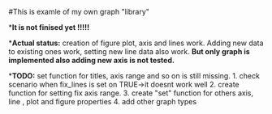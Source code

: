 #This is examle of my own graph "library"

*__It is not finised yet !!!!!__

*__Actual status:__ creation of figure plot, axis and lines work. Adding new data
                 to existing ones work, setting new line data also work. __But only
                 graph is implemented also adding new axis is not tested.__

*__TODO:__ set function for titles, axis range and so on is still missing.
    1. check scenario when fix_lines is set on TRUE->it doesnt work well
    2. create function for setting fix axis range.
    3. create "set" function for others axis, line , plot and figure properties
    4. add other graph types
